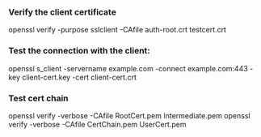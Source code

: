 ### Verify the client certificate
openssl verify -purpose sslclient -CAfile auth-root.crt testcert.crt

### Test the connection with the client:
openssl s_client -servername example.com -connect example.com:443 -key client-cert.key -cert client-cert.crt

### Test cert chain
openssl verify -verbose -CAfile RootCert.pem Intermediate.pem
openssl verify -verbose -CAfile CertChain.pem UserCert.pem
